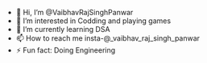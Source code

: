 - 👋 Hi, I’m @VaibhavRajSinghPanwar
- 👀 I’m interested in Codding and playing games
- 🌱 I’m currently learning DSA
- 📫 How to reach me insta-@_vaibhav_raj_singh_panwar
- ⚡ Fun fact: Doing Engineering

<!---
VaibhavRajSinghPanwar/VaibhavRajSinghPanwar is a ✨ special ✨ repository because its `README.md` (this file) appears on your GitHub profile.
You can click the Preview link to take a look at your changes.
--->

